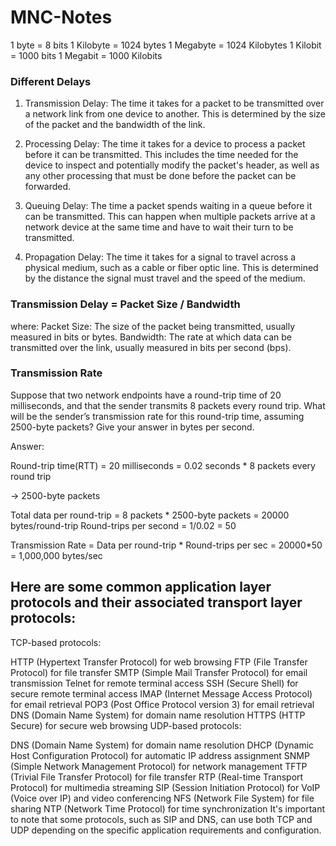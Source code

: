 # MNC-Notes

1 byte = 8 bits
1 Kilobyte = 1024 bytes
1 Megabyte = 1024 Kilobytes
1 Kilobit = 1000 bits
1 Megabit = 1000 Kilobits

### Different Delays

1. Transmission Delay: The time it takes for a packet to be transmitted over a network link from one device to another. This is determined by the size of the packet and the bandwidth of the link.

2. Processing Delay: The time it takes for a device to process a packet before it can be transmitted. This includes the time needed for the device to inspect and potentially modify the packet's header, as well as any other processing that must be done before the packet can be forwarded.

3. Queuing Delay: The time a packet spends waiting in a queue before it can be transmitted. This can happen when multiple packets arrive at a network device at the same time and have to wait their turn to be transmitted.

4. Propagation Delay: The time it takes for a signal to travel across a physical medium, such as a cable or fiber optic line. This is determined by the distance the signal must travel and the speed of the medium.


### Transmission Delay = Packet Size / Bandwidth

where:
Packet Size: The size of the packet being transmitted, usually measured in bits or bytes.
Bandwidth: The rate at which data can be transmitted over the link, usually measured in bits per second (bps).


### Transmission Rate
Suppose that two network endpoints have a round-trip time of 20 milliseconds, and that the sender transmits 8 packets every round trip. What will be the sender’s transmission rate for this round-trip time, assuming 2500-byte packets? Give your answer in bytes per second.

Answer:

Round-trip time(RTT) = 20 milliseconds = 0.02 seconds * 8 packets every round trip

-> 2500-byte packets

Total data per round-trip = 8 packets * 2500-byte packets = 20000 bytes/round-trip Round-trips per second = 1/0.02 = 50

Transmission Rate = Data per round-trip * Round-trips per sec = 20000*50 = 1,000,000 bytes/sec


## Here are some common application layer protocols and their associated transport layer protocols:

TCP-based protocols:

HTTP (Hypertext Transfer Protocol) for web browsing
FTP (File Transfer Protocol) for file transfer
SMTP (Simple Mail Transfer Protocol) for email transmission
Telnet for remote terminal access
SSH (Secure Shell) for secure remote terminal access
IMAP (Internet Message Access Protocol) for email retrieval
POP3 (Post Office Protocol version 3) for email retrieval
DNS (Domain Name System) for domain name resolution
HTTPS (HTTP Secure) for secure web browsing
UDP-based protocols:

DNS (Domain Name System) for domain name resolution
DHCP (Dynamic Host Configuration Protocol) for automatic IP address assignment
SNMP (Simple Network Management Protocol) for network management
TFTP (Trivial File Transfer Protocol) for file transfer
RTP (Real-time Transport Protocol) for multimedia streaming
SIP (Session Initiation Protocol) for VoIP (Voice over IP) and video conferencing
NFS (Network File System) for file sharing
NTP (Network Time Protocol) for time synchronization
It's important to note that some protocols, such as SIP and DNS, can use both TCP and UDP depending on the specific application requirements and configuration.
